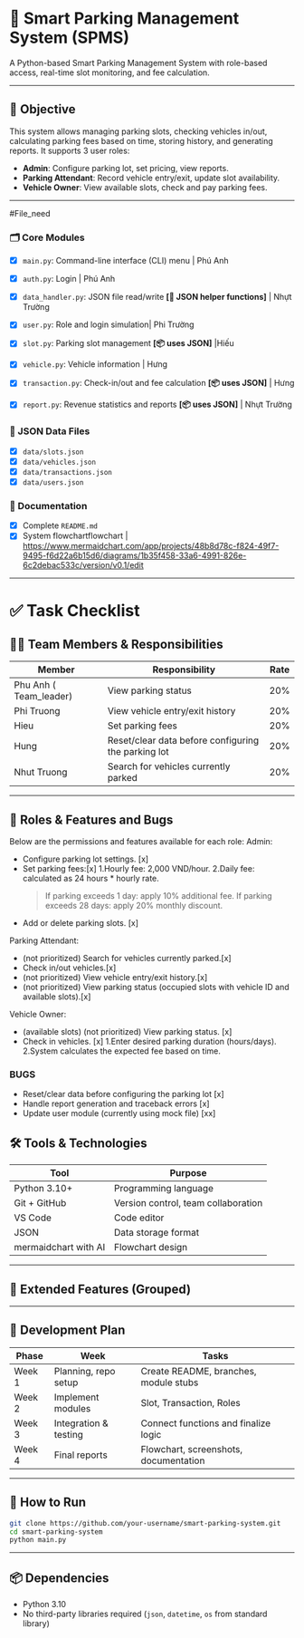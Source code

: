 # 🚗 Smart Parking Management System (SPMS)

A Python-based Smart Parking Management System with role-based access, real-time slot monitoring, and fee calculation.

---

## 🎯 Objective

This system allows managing parking slots, checking vehicles in/out, calculating parking fees based on time, storing history, and generating reports. It supports 3 user roles:

- **Admin**: Configure parking lot, set pricing, view reports.
- **Parking Attendant**: Record vehicle entry/exit, update slot availability.
- **Vehicle Owner**: View available slots, check and pay parking fees.

---
#File_need
### 🗂 Core Modules
- [x] `main.py`: Command-line interface (CLI) menu | Phú Anh
- [x] `auth.py`: Login | Phú Anh
- [x] `data_handler.py`: JSON file read/write **[🔧 JSON helper functions]** | Nhựt Trường
- [x] `user.py`: Role and login simulation| Phi Trường
- [x] `slot.py`: Parking slot management **[📦 uses JSON]** |Hiếu
- [x] `vehicle.py`: Vehicle information | Hưng
- [x] `transaction.py`: Check-in/out and fee calculation **[📦 uses JSON]** | Hưng
- [x] `report.py`: Revenue statistics and reports **[📦 uses JSON]** | Nhựt Trường


### 📂 JSON Data Files
- [x] `data/slots.json`
- [x] `data/vehicles.json`
- [x] `data/transactions.json`
- [x] `data/users.json`

### 📸 Documentation
- [x] Complete `README.md`
- [x] System flowchartflowchart | https://www.mermaidchart.com/app/projects/48b8d78c-f824-49f7-9495-f6d22a6b15d6/diagrams/1b35f458-33a6-4991-826e-6c2debac533c/version/v0.1/edit
---
# ✅ Task Checklist
## 🧑‍💻 Team Members & Responsibilities

| Member | Responsibility | Rate |
|--------|----------------|------|
| Phu Anh ( Team_leader) | View parking status  | 20% |
| Phi Truong |  View vehicle entry/exit history| 20% |
| Hieu | Set parking fees | 20% |
| Hung | Reset/clear data before configuring the parking lot | 20% |
| Nhut Truong  | Search for vehicles currently parked | 20% |

---
## 🔐 Roles & Features and Bugs
Below are the permissions and features available for each role:
Admin:
- Configure parking lot settings. [x]
- Set parking fees:[x]
  1.Hourly fee: 2,000 VND/hour.
  2.Daily fee: calculated as 24 hours * hourly rate.
     > If parking exceeds 1 day: apply 10% additional fee.
     > If parking exceeds 28 days: apply 20% monthly discount.
- Add or delete parking slots. [x]

Parking Attendant:
- (not prioritized) Search for vehicles currently parked.[x]
- Check in/out vehicles.[x]
- (not prioritized) View vehicle entry/exit history.[x]
- (not prioritized) View parking status (occupied slots with vehicle ID and available slots).[x]

Vehicle Owner:
- (available slots) (not prioritized) View parking status. [x]
- Check in vehicles. [x]
  1.Enter desired parking duration (hours/days).
  2.System calculates the expected fee based on time.
### BUGS
- Reset/clear data before configuring the parking lot [x]
- Handle report generation and traceback errors [x]
- Update user module (currently using mock file) [xx]

## 🛠️ Tools & Technologies

| Tool | Purpose |
|------|---------|
| Python 3.10+ | Programming language |
| Git + GitHub | Version control, team collaboration |
| VS Code | Code editor |
| JSON | Data storage format |
| mermaidchart with AI| Flowchart design | 

---

## 🌟 Extended Features (Grouped)
---

## 🧭 Development Plan

| Phase | Week | Tasks |
|-------|------|-------|
| Week 1 | Planning, repo setup | Create README, branches, module stubs |
| Week 2 | Implement modules | Slot, Transaction, Roles |
| Week 3 | Integration & testing | Connect functions and finalize logic |
| Week 4 | Final reports | Flowchart, screenshots, documentation |

---

## 🚀 How to Run

```bash
git clone https://github.com/your-username/smart-parking-system.git
cd smart-parking-system
python main.py
```
---

## 📦 Dependencies

- Python 3.10
- No third-party libraries required (`json`, `datetime`, `os` from standard library)


